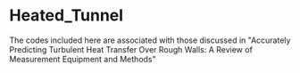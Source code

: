# Heated_Tunnel
The codes included here are associated with those discussed in "Accurately Predicting Turbulent Heat Transfer Over Rough Walls: A Review of Measurement Equipment and Methods"
